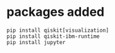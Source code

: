 # packages added
`pip install qiskit[visualization]`  
`pip install qiskit-ibm-runtime`  
`pip install jupyter`  
